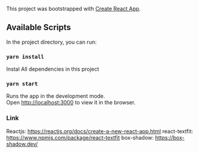 This project was bootstrapped with [Create React App](https://github.com/facebook/create-react-app).

## Available Scripts

In the project directory, you can run:

### `yarn install`

Instal All dependencies in this project

### `yarn start`

Runs the app in the development mode.<br />
Open [http://localhost:3000](http://localhost:3000) to view it in the browser.

### Link

Reactjs: https://reactjs.org/docs/create-a-new-react-app.html
react-textfit: https://www.npmjs.com/package/react-textfit
box-shadow: https://box-shadow.dev/